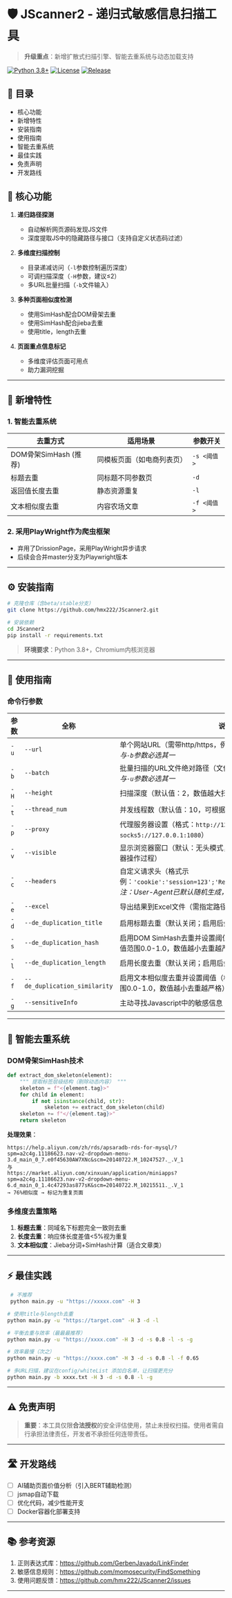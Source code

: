 # 🛡️ JScanner2 - 递归式敏感信息扫描工具

> **升级重点**：新增扩散式扫描引擎、智能去重系统与动态加载支持

[![Python 3.8+](https://img.shields.io/badge/Python-3.8%2B-blue)]()
[![License](https://img.shields.io/badge/License-Apache_2.0-green)]()
[![Release](https://img.shields.io/badge/Release-Beta-orange)]()

## 📜 目录
- 核心功能  
- 新增特性  
- 安装指南  
- 使用指南  
- 智能去重系统  
- 最佳实践  
- 免责声明  
- 开发路线



## 🌟 核心功能
1. **递归路径探测**  
   - 自动解析网页源码发现JS文件 
   - 深度提取JS中的隐藏路径与接口（支持自定义状态码过滤）

2. **多维度扫描控制**  

   - 目录递减访问（`-l`参数控制遍历深度）
   - 可调扫描深度（`-H`参数，建议≤2）
   - 多URL批量扫描（`-b`文件输入）

3. **多种页面相似度检测**  

   - 使用SimHash配合DOM骨架去重
   - 使用SimHash配合jieba去重
   - 使用title，length去重

4. **页面重点信息标记**

   - 多维度评估页面可用点
   - 助力漏洞挖掘

---

## 🚀 新增特性
### 1. 智能去重系统
| 去重方式                | 适用场景                          | 参数开关          |
|-------------------------|---------------------------------|-------------------|
| DOM骨架SimHash (推荐)   | 同模板页面（如电商列表页）        | `-s <阈值>`       |
| 标题去重                | 同标题不同参数页                  | `-d`              |
| 返回值长度去重          | 静态资源重复                      | `-l`              |
| 文本相似度去重          | 内容农场文章                      | `-f <阈值>`       |

### 2. 采用PlayWright作为爬虫框架

- 弃用了DrissionPage，采用PlayWright异步请求
- 后续会合并master分支为Playwright版本

---

## ⚙️ 安装指南
```bash
# 克隆仓库（含beta/stable分支）
git clone https://github.com/hmx222/JScanner2.git 

# 安装依赖
cd JScanner2
pip install -r requirements.txt
```

> **环境要求**：Python 3.8+，Chromium内核浏览器

---

## 🔧 使用指南
### 命令行参数
| 参数 | 全称 | 说明 |
|------|------|------|
| `-u` | `--url` | 单个网站URL（需带http/https，例如：`https://example.com`）<br>*与`-b`参数必选其一* |
| `-b` | `--batch` | 批量扫描的URL文件绝对路径（文件内需每行一个URL）<br>*与`-u`参数必选其一* |
| `-H` | `--height` | 扫描深度（默认值：2，数值越大扫描范围越广，耗时越长） |
| `-t` | `--thread_num` | 并发线程数（默认值：10，可根据网络环境调整） |
| `-p` | `--proxy` | 代理服务器设置（格式：`http://127.0.0.1:12335` 或 `socks5://127.0.0.1:1080`） |
| `-v` | `--visible` | 显示浏览器窗口（默认：无头模式，不显示窗口；启用后可观察浏览器操作过程） |
| `-c` | `--headers` | 自定义请求头（格式示例：`'cookie':'session=123';'Referer':'https://example.com'`）<br>*注：User-Agent已默认随机生成，无需额外指定* |
| `-e` | `--excel` | 导出结果到Excel文件（需指定路径，例如：`./result.xlsx`） |
| `-d` | `--de_duplication_title` | 启用标题去重（默认关闭；启用后会过滤标题完全相同的页面） |
| `-s` | `--de_duplication_hash` | 启用DOM SimHash去重并设置阈值（格式：`-s 0.8`，默认关闭；阈值范围0.0-1.0，数值越小去重越严格） |
| `-l` | `--de_duplication_length` | 启用长度去重（默认关闭；启用后会过滤HTML长度完全相同的页面） |
| `-f` | `--de_duplication_similarity` | 启用文本相似度去重并设置阈值（格式：`-f 0.7`，默认关闭；阈值范围0.0-1.0，数值越小去重越严格） |
| `-g` | `--sensitiveInfo` | 主动寻找Javascript中的敏感信息 |


---

## 🧠 智能去重系统
### DOM骨架SimHash技术
```python
def extract_dom_skeleton(element):
    """ 提取标签层级结构（剔除动态内容） """
    skeleton = f"<{element.tag}>"
    for child in element:
        if not isinstance(child, str): 
            skeleton += extract_dom_skeleton(child)
    skeleton += f"</{element.tag}>"
    return skeleton
```
**处理效果**：  
```
https://help.aliyun.com/zh/rds/apsaradb-rds-for-mysql/?spm=a2c4g.11186623.nav-v2-dropdown-menu-3.d_main_0_7.e0f45630AW7XNc&scm=20140722.M_10247527._.V_1
与
https://market.aliyun.com/xinxuan/application/miniapps?spm=a2c4g.11186623.nav-v2-dropdown-menu-6.d_main_0_1.4c47293as877sK&scm=20140722.M_10215511._.V_1
→ 76%相似度 → 标记为重复页面 
```


### 多维度去重策略
1. **标题去重**：同域名下标题完全一致则去重
2. **长度去重**：响应体长度差值<5%视为重复
3. **文本相似度**：Jieba分词+SimHash计算（适合文章类）

---

## ⚡ 最佳实践

   ```bash
    # 不推荐
    python main.py -u "https://xxxxx.com" -H 3
   ```
   ```bash
   # 使用title与length去重
   python main.py -u "https://target.com" -H 3 -d -l
   ```
   ```bash
   # 平衡去重与效率（最最最推荐）
   python main.py -u "https://xxxx.com" -H 3 -d -s 0.8 -l -s -g 
   ```
   ```bash
   # 效率最慢（次之）
   python main.py -u "https://xxxx.com" -H 3 -d -s 0.8 -l -f 0.65 
   ```
   ```bash
   # 多URL扫描，建议在config/whiteList 添加白名单，让扫描更充分
   python main.py -b xxxx.txt -H 3 -d -s 0.8 -l -g
   ```

---

## ⚠️ 免责声明
> **重要**：本工具仅限**合法授权**的安全评估使用，禁止未授权扫描。使用者需自行承担法律责任，开发者不承担任何连带责任。

---

## 🛣️ 开发路线
- [ ] AI辅助页面价值分析（引入BERT辅助检测）
- [ ] jsmap自动下载
- [ ] 优化代码，减少性能开支
- [ ] Docker容器化部署支持 

---

## 📚 参考资源
1. 正则表达式库：https://github.com/GerbenJavado/LinkFinder 
2. 敏感信息规则：https://github.com/momosecurity/FindSomething
3. 使用问题反馈：https://github.com/hmx222/JScanner2/issues

---
